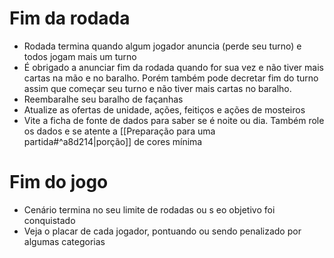 # Fim da rodada

- Rodada termina quando algum jogador anuncia (perde seu turno) e todos jogam mais um turno
- É obrigado a anunciar fim da rodada quando for sua vez e não tiver mais cartas na mão e no baralho. Porém também pode decretar fim do turno assim que começar seu turno e não tiver mais cartas no baralho.
- Reembaralhe seu baralho de façanhas
- Atualize as ofertas de unidade, ações, feitiços e ações de mosteiros
- Vite a ficha de fonte de dados para saber se é noite ou dia. Também role os dados e se atente a [[Preparação para uma partida#^a8d214|porção]] de cores mínima
# Fim do jogo
- Cenário termina no seu limite de rodadas ou s eo objetivo foi conquistado
- Veja o placar de cada jogador, pontuando ou sendo penalizado por algumas categorias
